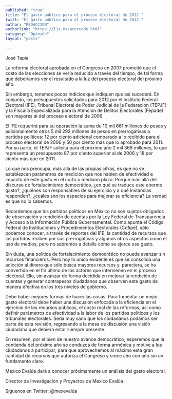 ```yaml
---
published: "true"
title: "El gasto público para el proceso electoral de 2012 "
twitt: "El gasto público para el proceso electoral de 2012 "
author: "REDACCION"
authorlink: "https://ljz.mx/acercade.html"
category: "Opinión"
layout: "posts"

---
```



  José Tapia



  La reforma electoral aprobada en el Congreso en 2007 prometió que el costo de las elecciones se vería reducido a través del tiempo, de tal forma que deberíamos ver el resultado a la luz del proceso electoral del próximo año.



Sin embargo, tenemos pocos indicios que indiquen que así sucederá. En conjunto, los presupuestos solicitados para 2012 por el Instituto Federal Electoral (IFE), Tribunal Electoral de Poder Judicial de la Federación (TEPJF) y la Fiscalía Especializada para la Atención de Delitos Electorales (Fepade) son mayores al del proceso electoral de 2006.  

  El IFE requerirá para su operación la suma de 10 mil 661 millones de pesos y adicionalmente otros 5 mil 292 millones de pesos en prerrogativas a partidos políticos: 12 por ciento adicional comparado a lo recibido para el proceso electoral de 2006 y 50 por ciento más que lo aprobado para 2011. Por su parte, el TEPJF solicita para el próximo año 2 mil 368 millones, lo que representa un presupuesto 87 por ciento superior al de 2006 y 18 por ciento más que en 2011.



  Lo que nos preocupa, más allá de las propias cifras, es que no se establezcan parámetros de medición que nos hablen de efectividad e impacto de este gasto en el corto o mediano plazo. Porque más allá del discurso de fortalecimiento democrático, ¿en qué se traduce este enorme gasto?, ¿quiénes son responsables de su ejercicio y a qué instancias responden?, ¿cuáles son los espacios para mejorar su eficiencia? La verdad es que no lo sabemos.



  Recordemos que los partidos políticos en México no son sujetos obligados de observación y rendición de cuentas por la Ley Federal de Transparencia y Acceso a la Información Pública Gubernamental. Como apunta el Código Federal de Instituciones y Procedimientos Electorales (Cofipe), sólo podemos conocer, a través de reportes del IFE, la cantidad de recursos que los partidos reciben por sus prerrogativas y algunos otros aspectos como el uso de medios, pero no sabremos a detalle cómo se ejerce ese gasto.



  Sin duda, una política de fortalecimiento democrático no puede avanzar sin recursos financieros. Pero hoy lo único evidente es que se consolida una adicción al dinero que sólo busca mayores recursos y, pareciera, se ha convertido en el fin último de los actores que intervienen en el proceso electoral. Ello, sin avanzar de forma decidida en mejorar la rendición de cuentas y generar contrapesos ciudadanos que observen este gasto de manera efectiva en los tres niveles de gobierno.



  Debe haber mejores formas de hacer las cosas. Para fomentar un mejor gasto electoral debe haber una discusión enfocada a la eficiencia en el ejercicio de los recursos públicos, el costo real de las reformas, así como definir parámetros de efectividad a la labor de los partidos políticos y los tribunales electorales. Sería muy sano que los ciudadanos podamos ser parte de esta revisión, regresando a la mesa de discusión una visión ciudadana que debiera estar siempre presente.



  En resumen, por el bien de nuestro avance democrático, esperemos que la contienda del próximo año se conduzca de forma armónica y motive a los ciudadanos a participar, para que aprovechemos al máximo esta gran cantidad de recursos que autoriza el Congreso y crece año con año sin un fundamento claro.



  México Evalúa dará a conocer próximamente un análisis del gasto electoral.



  Director de Investigación y Proyectos de México Evalúa



  Síguenos en Twitter: @mexevalúa

